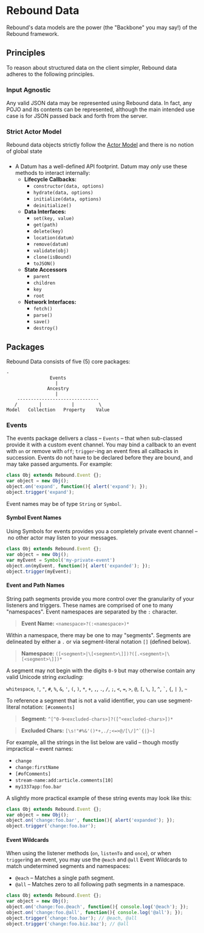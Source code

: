 # Rebound Data

Rebound's data models are the power (the "Backbone" you may say!) of the Rebound framework.

## Principles

To reason about structured data on the client simpler, Rebound data adheres to the following principles.

### Input Agnostic
Any valid JSON data may be represented using Rebound data. In fact, any POJO and its contents can be represented, although the main intended use case is for JSON passed back and forth from the server.
### Strict Actor Model
Rebound data objects strictly follow the [Actor Model](https://en.wikipedia.org/wiki/Actor_model) and there is no notion of global state
###  

 - A Datum has a well-defined API footprint. Datum may *only* use these methods to interact internally:
   - **Lifecycle Callbacks:**
     - `constructor(data, options)`
     - `hydrate(data, options)`
     - `initialize(data, options)`
     - `deinitialize()`
   - **Data Interfaces:**
     - `set(key, value)`
     - `get(path)`
     - `delete(key)`
     - `location(datum)`
     - `remove(datum)`
     - `validate(obj)`
     - `clone(isBound)`
     - `toJSON()`
   - **State Accessors**
     - `parent`
     - `children`
     - `key`
     - `root`
   - **Network Interfaces:**
     - `fetch()`
     - `parse()`
     - `save()`
     - `destroy()`

## Packages

Rebound Data consists of five (5) core packages:

```
-
                Events
                  |
               Ancestry
                  |
    ------------------------------
   /        |           |         \
Model   Collection   Property    Value

```

### Events
The events package delivers a class – `Events` – that when sub-classed provide it with a custom event channel. You may bind a callback to an event with `on` or remove with `off`; `trigger`-ing an event fires all callbacks in succession. Events do not have to be declared before they are bound, and may take passed arguments. For example:

```javascript
class Obj extends Rebound.Event {};
var object = new Obj();
object.on('expand', function(){ alert('expand'); });
object.trigger('expand');
```

Event names may be of type `String` or `Symbol`.

#### Symbol Event Names

Using Symbols for events provides you a completely private event channel – no other actor may listen to your messages.

```javascript
class Obj extends Rebound.Event {};
var object = new Obj();
var myEvent = Symbol('my-private-event')
object.on(myEvent, function(){ alert('expanded'); });
object.trigger(myEvent);
```

#### Event and Path Names

String path segments provide you more control over the granularity of your listeners and triggers. These names are comprised of one to many "namespaces". Event namespaces are separated by the `:` character.

> **Event Name:** `<namespace>?(:<namespace>)*`

Within a namespace, there may be one to may "segments". Segments are delineated by either a `.` or via segment-literal notation `[]` (defined below).

> **Namespace:** `([<segment>|\[<segment>\]])?([.<segment>|\[<segment>\]])*`

A segment may not begin with the digits `0-9` but may otherwise contain any valid Unicode string *excluding*:

`whitespace`, `!`, `"`, `#`, `%`, `&`, `'`, `(`, `)`, `*`, `+`, `,`, `.`, `/`, `;`, `<`, `=`, `>`, `@`, `[`, `\`, `]`, `^`, <code>&#96;</code>, `{`, `|` `}`, `~`

To reference a segment that is not a valid identifier, you can use segment-literal notation: `[#comments]`

> **Segment:** `^[^0-9<excluded-chars>]?([^<excluded-chars>])*`

> **Excluded Chars:** <code>[\s!"#%&'\(\)\*+,./;<=>@/\[\\/\]^\`{\|}~]</code>

For example, all the strings in the list below are valid – though mostly impractical – event names:
 - `change`
 - `change:firstName`
 - `[#ofComments]`
 - `stream-name:add:article.comments[10]`
 - `my1337app:foo.bar`

A slightly more practical example of these string events may look like this:
 ```javascript
 class Obj extends Rebound.Event {};
 var object = new Obj();
 object.on('change:foo.bar', function(){ alert('expanded'); });
 object.trigger('change:foo.bar');
 ```

#### Event Wildcards

When using the listener methods (`on`, `listenTo` and `once`), or when `trigger`ing an event, you may use the `@each` and `@all` Event Wildcards to match undetermined segments and namespaces:
 - `@each` – Matches a single path segment.
 - `@all` – Matches zero to all following path segments in a namespace.

 ```javascript
 class Obj extends Rebound.Event {};
 var object = new Obj();
 object.on('change:foo.@each', function(){ console.log('@each'); });
 object.on('change:foo.@all', function(){ console.log('@all'); });
 object.trigger('change:foo.bar'); // @each, @all
 object.trigger('change:foo.biz.baz'); // @all
 ```
